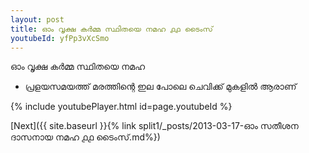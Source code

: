 ```yaml
---
layout: post
title: ഓം വൃക്ഷ കർമ്മ സ്ഥിതയെ നമഹ ൧൧ ടൈംസ്
youtubeId: yfPp3vXcSmo
---
```

 
 
 ഓം വൃക്ഷ കർമ്മ സ്ഥിതയെ നമഹ 
 
 -  പ്രളയസമയത്ത് മരത്തിന്റെ ഇല പോലെ ചെവിക്ക് മുകളിൽ ആരാണ് 
 
  
 
  
 
 
 
 
 
 


{% include youtubePlayer.html id=page.youtubeId %}
 
[Next]({{ site.baseurl }}{% link  split1/_posts/2013-03-17-ഓം സതീശന ദാസനായ നമഹ ൧൧ ടൈംസ്.md%})
 
